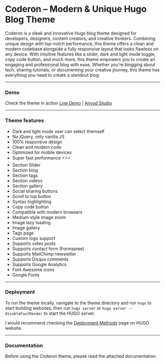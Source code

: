 # Coderon – Modern & Unique Hugo Blog Theme

Coderon is a sleek and innovative Hugo blog theme designed for developers, designers, content creators, and creative thinkers. Combining unique design with top-notch performance, this theme offers a clean and modern codebase alongside a fully responsive layout that looks flawless on any device. With intuitive features like a slider, dark and light mode toggle, copy code button, and much more, this theme empowers you to create an engaging and professional blog with ease. Whether you're blogging about tech, sharing tutorials, or documenting your creative journey, this theme has everything you need to create a standout blog.

* * *

### Demo

Check the theme in action [Live Demo](https://coderon-hugo.netlify.app/) |
[Anvod Studio](https://themeforest.net/user/anvodstudio)

* * *

### Theme features

- Dark and light mode user can select themself
- No jQuery, only vanilla JS
- 100% responsive design
- Clean and modern code
- Optimized for mobile devices
- Super fast performance ⚡⚡⚡
- Section Slider
- Section blog
- Section tags
- Section videos
- Section gallery
- Social sharing buttons
- Scroll to top button
- Syntax highlighting
- Copy code button
- Compatible with modern browsers
- Medium style image zoom
- Image lazy loading
- Image gallery
- Tags page
- Custom logo support
- Supports video posts
- Supports contact form (Formspree)
- Supports MailChimp newsletter
- Supports Disqus comments
- Supports Google Analytics
- Font Awesome icons
- Google Fonts

* * *

### Deployment

To run the theme locally, navigate to the theme directory and run `hugo` to start building websites, then run `hugo server` or `hugo server --disableFastRender` to start the HUGO server.

I would recommend checking the [Deployment Methods](https://gohugo.io/hosting-and-deployment/) page on HUGO website.

* * *

### Documentation

Before using the Coderon theme, please read the attached documentation.